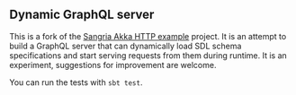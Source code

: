 ## Dynamic GraphQL server

This is a fork of the [Sangria Akka HTTP example](https://github.com/sangria-graphql/sangria-akka-http-example) project. It is an
attempt to build a GraphQL server that can dynamically load SDL schema specifications and start serving requests from them during
runtime. It is an experiment, suggestions for improvement are welcome.

You can run the tests with `sbt test`. 
